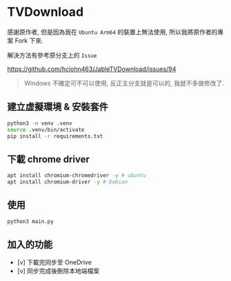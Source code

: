 # TVDownload

感謝原作者, 但是因為我在 `Ubuntu Arm64` 的裝置上無法使用, 所以我將原作者的專案 Fork 下來.

解決方法有參考原分支上的 `Issue` 

https://github.com/hcjohn463/JableTVDownload/issues/94

> Windows 不確定可不可以使用, 反正主分支就是可以的, 我就不多做修改了.

## 建立虛擬環境 & 安裝套件

```bash
python3 -m venv .venv
source .venv/bin/activate
pip install -r requirements.txt
```


## 下載 chrome driver

```bash
apt install chromium-chromedriver -y # ubuntu
apt install chromium-driver -y # Debian
```

## 使用

```bash
python3 main.py
```

## 加入的功能

- [v] 下載完同步至 OneDrive
- [v] 同步完成後刪除本地端檔案